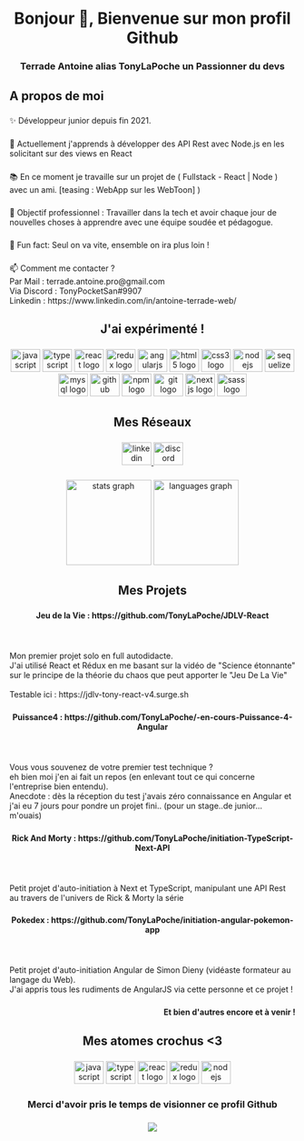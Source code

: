 <h1 align="center">Bonjour 👋, Bienvenue sur mon profil Github</h1>

###

<h3 align="center">Terrade Antoine alias TonyLaPoche un Passionner du devs</h3>

###

<h2 align="left">A propos de moi</h2>

###

<p align="left">✨ Développeur junior depuis fin 2021.</p>

###

<p align="left">🌱 Actuellement j'apprends à développer des API Rest avec Node.js en les solicitant sur des views en React</p>

###

<p align="left">📚 En ce moment je travaille sur un projet de ( Fullstack - React | Node ) avec un ami. [teasing : WebApp sur les WebToon] )</p>

###

<p align="left">🎯 Objectif professionnel : Travailler dans la tech et avoir chaque jour de nouvelles choses à apprendre avec une équipe soudée et pédagogue.</p>

###

<p align="left">🎲 Fun fact: Seul on va vite, ensemble on ira plus loin !</p>

###

<p align="left">📫 Comment me contacter ? <br>Par Mail : terrade.antoine.pro@gmail.com<br>Via Discord : TonyPocketSan#9907<br>Linkedin : https://www.linkedin.com/in/antoine-terrade-web/</p>

###

<h2 align="center">J'ai expérimenté !</h2>

###

<div align="center">
  <img src="https://cdn.jsdelivr.net/gh/devicons/devicon/icons/javascript/javascript-original.svg" height="40" width="52" alt="javascript logo"  />
  <img src="https://cdn.jsdelivr.net/gh/devicons/devicon/icons/typescript/typescript-original.svg" height="40" width="52" alt="typescript logo"  />
  <img src="https://cdn.jsdelivr.net/gh/devicons/devicon/icons/react/react-original.svg" height="40" width="52" alt="react logo"  />
  <img src="https://cdn.jsdelivr.net/gh/devicons/devicon/icons/redux/redux-original.svg" height="40" width="52" alt="redux logo"  />
  <img src="https://cdn.jsdelivr.net/gh/devicons/devicon/icons/angularjs/angularjs-original.svg" height="40" width="52" alt="angularjs logo"  />
  <img src="https://cdn.jsdelivr.net/gh/devicons/devicon/icons/html5/html5-original.svg" height="40" width="52" alt="html5 logo"  />
  <img src="https://cdn.jsdelivr.net/gh/devicons/devicon/icons/css3/css3-original.svg" height="40" width="52" alt="css3 logo"  />
  <img src="https://cdn.jsdelivr.net/gh/devicons/devicon/icons/nodejs/nodejs-original.svg" height="40" width="52" alt="nodejs logo"  />
  <img src="https://cdn.jsdelivr.net/gh/devicons/devicon/icons/sequelize/sequelize-original.svg" height="40" width="52" alt="sequelize logo"  />
  <img src="https://cdn.jsdelivr.net/gh/devicons/devicon/icons/mysql/mysql-original.svg" height="40" width="52" alt="mysql logo"  />
  <img src="https://cdn.jsdelivr.net/gh/devicons/devicon/icons/github/github-original.svg" height="40" width="52" alt="github logo"  />
  <img src="https://cdn.jsdelivr.net/gh/devicons/devicon/icons/npm/npm-original-wordmark.svg" height="40" width="52" alt="npm logo"  />
  <img src="https://cdn.jsdelivr.net/gh/devicons/devicon/icons/git/git-original.svg" height="40" width="52" alt="git logo"  />
  <img src="https://cdn.jsdelivr.net/gh/devicons/devicon/icons/nextjs/nextjs-original.svg" height="40" width="52" alt="nextjs logo"  />
  <img src="https://cdn.jsdelivr.net/gh/devicons/devicon/icons/sass/sass-original.svg" height="40" width="52" alt="sass logo"  />
</div>

###

<h2 align="center">Mes Réseaux</h2>

###

<div align="center">
  <a href="https://www.linkedin.com/in/antoine-terrade-web/" target="_blank">
    <img src="https://raw.githubusercontent.com/maurodesouza/profile-readme-generator/master/src/assets/icons/social/linkedin/default.svg" width="52" height="40" alt="linkedin logo"  />
  </a>
  <a href="https://discord.gg/zkeCnAsByF" target="_blank">
    <img src="https://raw.githubusercontent.com/maurodesouza/profile-readme-generator/master/src/assets/icons/social/discord/default.svg" width="52" height="40" alt="discord logo"  />
  </a>
</div>

###

<div align="center">
  <img src="https://github-readme-stats.vercel.app/api?hide_title=false&hide_rank=false&show_icons=true&include_all_commits=true&count_private=true&disable_animations=false&theme=dark&locale=fr&hide_border=true&username=tonylapoche" height="150" alt="stats graph"  />
  <img src="https://github-readme-stats.vercel.app/api/top-langs?locale=fr&hide_title=false&layout=compact&card_width=320&langs_count=10&theme=dark&hide_border=true&username=tonylapoche" height="150" alt="languages graph"  />
</div>

###

<h2 align="center">Mes Projets</h2>

###

<h4 align="center">Jeu de la Vie : https://github.com/TonyLaPoche/JDLV-React</h4>

###

<br clear="both">

<p align="left">Mon premier projet solo en full autodidacte. <br>J'ai utilisé React et Rédux en me basant sur la vidéo de "Science étonnante" sur le principe de la théorie du chaos que peut apporter le "Jeu De La Vie"<br><br>Testable ici : https://jdlv-tony-react-v4.surge.sh</p>

###

<h4 align="center">Puissance4 : https://github.com/TonyLaPoche/-en-cours-Puissance-4-Angular</h4>

###

<br clear="both">

<p align="left">Vous vous souvenez de votre premier test technique ? <br>eh bien moi j'en ai fait un repos (en enlevant tout ce qui concerne l'entreprise bien entendu).<br>Anecdote : dès la réception du test j'avais zéro connaissance en Angular et j'ai eu 7 jours pour pondre un projet fini.. (pour un stage..de junior... m'ouais)</p>

###

<h4 align="center">Rick And Morty : https://github.com/TonyLaPoche/initiation-TypeScript-Next-API</h4>

###

<br clear="both">

<p align="left">Petit projet d'auto-initiation à Next et TypeScript, manipulant une API Rest au travers de l'univers de Rick & Morty la série</p>

###

<h4 align="center">Pokedex : https://github.com/TonyLaPoche/initiation-angular-pokemon-app</h4>

###

<br clear="both">

<p align="left">Petit projet d'auto-initiation Angular de Simon Dieny (vidéaste formateur au langage du Web). <br>J'ai appris tous les rudiments de AngularJS via cette personne et ce projet !</p>

###

<h4 align="right">Et bien d'autres encore et à venir !</h4>

###

<h2 align="center">Mes atomes crochus <3</h2>

###

<div align="center">
  <img src="https://cdn.jsdelivr.net/gh/devicons/devicon/icons/javascript/javascript-original.svg" height="40" width="52" alt="javascript logo"  />
  <img src="https://cdn.jsdelivr.net/gh/devicons/devicon/icons/typescript/typescript-original.svg" height="40" width="52" alt="typescript logo"  />
  <img src="https://cdn.jsdelivr.net/gh/devicons/devicon/icons/react/react-original.svg" height="40" width="52" alt="react logo"  />
  <img src="https://cdn.jsdelivr.net/gh/devicons/devicon/icons/redux/redux-original.svg" height="40" width="52" alt="redux logo"  />
  <img src="https://cdn.jsdelivr.net/gh/devicons/devicon/icons/nodejs/nodejs-original.svg" height="40" width="52" alt="nodejs logo"  />
</div>

###

<h3 align="center">Merci d'avoir pris le temps de visionner ce profil Github</h3>

###

<div align="center">
  <img src="https://profile-counter.glitch.me/tonylapoche/count.svg?"  />
</div>

###
